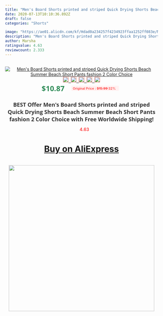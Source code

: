 ```yaml
---
title: "Men's Board Shorts printed and striped Quick Drying Shorts Beach Summer Beach Short Pants  fashion 2 Color Choice"
date: 2020-07-13T10:10:36.892Z
draft: false
categories: "Shorts"

image: "https://ae01.alicdn.com/kf/Hdad0a234257f4234923ffaa1252ff083e/Men-s-Board-Shorts-printed-and-striped-Quick-Drying-Shorts-Beach-Summer-Beach-Short-Pants-fashion.jpg"
description: "Men's Board Shorts printed and striped Quick Drying Shorts Beach Summer Beach Short Pants  fashion 2 Color Choice"
author: Marsha
ratingvalue: 4.63
reviewcount: 2.333
---
```

<br>
<div style="text-align: center;">
<a href="https://s.click.aliexpress.com/e/_AMnZTn" target="_blank" rel="nofollow noopener noreferrer"><img alt="Men's Board Shorts printed and striped Quick Drying Shorts Beach Summer Beach Short Pants  fashion 2 Color Choice" class="magnifier-image" src="https://ae01.alicdn.com/kf/Hdad0a234257f4234923ffaa1252ff083e/Men-s-Board-Shorts-printed-and-striped-Quick-Drying-Shorts-Beach-Summer-Beach-Short-Pants-fashion.jpg_640x640.jpg">
<br>
<img style="border:1px solid salmon" src="https://ae01.alicdn.com/kf/Hdad0a234257f4234923ffaa1252ff083e/Men-s-Board-Shorts-printed-and-striped-Quick-Drying-Shorts-Beach-Summer-Beach-Short-Pants-fashion.jpg_120x120.jpg">&nbsp;&nbsp;<img style="border:1px solid salmon" src="https://ae01.alicdn.com/kf/HTB1J.UgXE6FK1Jjy1Xdq6zlkXXaQ/Men-s-Board-Shorts-printed-and-striped-Quick-Drying-Shorts-Beach-Summer-Beach-Short-Pants-fashion.jpg_120x120.jpg">&nbsp;&nbsp;<img style="border:1px solid salmon" src="https://ae01.alicdn.com/kf/He90a9c1e31874f07903dc5866b788bc5P/Men-s-Board-Shorts-printed-and-striped-Quick-Drying-Shorts-Beach-Summer-Beach-Short-Pants-fashion.jpg_120x120.jpg">&nbsp;&nbsp;<img style="border:1px solid salmon" src="https://ae01.alicdn.com/kf/H3a4a906853044d9492709605d0630fa3y/Men-s-Board-Shorts-printed-and-striped-Quick-Drying-Shorts-Beach-Summer-Beach-Short-Pants-fashion.jpg_120x120.jpg">&nbsp;&nbsp;<img style="border:1px solid salmon" src="https://ae01.alicdn.com/kf/HTB10ohlX4HBK1JjSZFkq6zg9VXa0/Men-s-Board-Shorts-printed-and-striped-Quick-Drying-Shorts-Beach-Summer-Beach-Short-Pants-fashion.jpg_120x120.jpg"></a></div><br0>
<div style="text-align: center;"><span style="background-color: white; border: 0px; box-sizing: border-box; color: seagreen; display: inline-block; font-family: &quot;open sans&quot; , &quot;arial&quot; , &quot;helvetica&quot; , sans-serif , &quot;heiti&quot;; font-size: 24px; font-stretch: inherit; font-weight: 700; line-height: inherit; margin: 0px 10px 0px 0px; padding: 0px; vertical-align: middle;">$10.87 </span>
<span style="background: rgb(255 , 241 , 241); border-radius: 3px; border: 0px; box-sizing: border-box; color: #ff4747; display: inline-block; font-family: inherit; font-size: 12px; font-stretch: inherit; font-style: inherit; font-variant: inherit; font-weight: 600; line-height: inherit; margin: 0px; padding: 2px 5px; transform: scale(0.9); vertical-align: middle;">Original Price : <b style="text-decoration: line-through;">$15.99 </b> 32%&nbsp;&nbsp;</span></div>
<h1 style="color: #333333; display: inline-block; font-family: &quot;open sans&quot; , &quot;arial&quot; , &quot;helvetica&quot; , sans-serif , &quot;heiti&quot;; font-size: 18px; font-stretch: inherit; font-weight: 700; text-align: center;">BEST Offer Men's Board Shorts printed and striped Quick Drying Shorts Beach Summer Beach Short Pants  fashion 2 Color Choice with Free Worldwide Shipping!</h1>
<div style="color: #ff4747; text-align: center;">
<img src="https://4.bp.blogspot.com/-M0ZcTcb-5uY/XleCXlxnR4I/AAAAAAAAAEc/OrjgMkXV1oMQFaCRZj5HQwOCBcu3w1FegCPcBGAYYCw/s1600/star.png" style="height: 15px;">&nbsp;<b>4.63</b></div>
<div class="button_cont" align="center"><a class="buynow_a" href="https://s.click.aliexpress.com/e/_AMnZTn" target="_blank" rel="nofollow noopener noreferrer"><H1>Buy on AliExpress</H1></a></div><br>
<div class="separator" style="clear: both; text-align: center;">
<img src="https://lh3.googleusercontent.com/-pTy5HemUv9M/XlePHvY0dAI/AAAAAAAAAE4/0nX5iRUoIWY8eMW9Dpxeirr157OZliDIgCLcBGAsYHQ/s1600/badge.gif" width="480">
</div>

